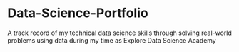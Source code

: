 # Data-Science-Portfolio
A track record of my technical data science skills through solving real-world problems using data during my time as Explore Data Science Academy
